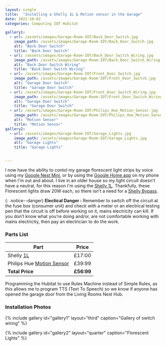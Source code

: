 ```yaml
---
layout: single
title:  "Installing a Shelly 1L & Motion sensor in the Garage"
date: 2022-10-02
categories: Computing IOT Hubitat

gallery1:
  - url: /assets/images/Garage-Room-IOT/Back_Door_Switch.jpg
    image_path: /assets/images/Garage-Room-IOT/Back_Door_Switch.jpg     
    alt: "Back Door Switch"
    title: "Back Door Switch"
  - url: /assets/images/Garage-Room-IOT/Back_Door_Switch_Wiring.jpg
    image_path: /assets/images/Garage-Room-IOT/Back_Door_Switch_Wiring.jpg
    alt: "Back Door Switch Wiring"
    title: "Back Door Switch Wiring"
  - url: /assets/images/Garage-Room-IOT/Front_Door_Switch.jpg
    image_path: /assets/images/Garage-Room-IOT/Front_Door_Switch.jpg
    alt: "Garage Door Switch"
    title: "Garage Door Switch"
  - url: /assets/images/Garage-Room-IOT/Front_Door_Switch_Wiring.jpg
    image_path: /assets/images/Garage-Room-IOT/Front_Door_Switch_Wiring.jpg
    alt: "Garage Door Switch"
    title: "Garage Door Switch"
  - url: /assets/images/Garage-Room-IOT/Philips_Hue_Motion_Sensor.jpg
    image_path: /assets/images/Garage-Room-IOT/Philips_Hue_Motion_Sensor.jpg
    alt: "Motion Sensor"
    title: "Motion Sensor"
gallery2:
  - url: /assets/images/Garage-Room-IOT/Garage_Lights.jpg
    image_path: /assets/images/Garage-Room-IOT/Garage_Lights.jpg
    alt: "Garage Lights"
    title: "Garage Lights"


---
```


I now have the ability to contol my garage florescent light strips by voice using my [Google Nest Mini](https://store.google.com/gb/config/google_nest_mini?hl=en-GB), or by using the [Google Home app](https://apps.apple.com/us/app/google-home/id680819774) on my phone when I'm out and about. I live in an older house so my light circuit doesn't have a neutral, for this reason I'm using the [Shelly 1L](https://shellystore.co.uk/product/Shelly-1L/). Thankfully, these Florescent lights draw 20W each, so there isn't a need for a [Shelly Bypass](https://smarthomeshopuk.com/products/shelly-bypass).

{: .notice--danger}
**Electical Danger :** Remember to switch off the circuit at the fuse box (consumer unit) and check with a meter or an electrical testing pen that the circuit is off before working on it, mains electricity can kill. If you don’t know what you're doing and/or, are not comfortable working with  mains electricity, then pay an electrician to do the work.

### Parts List

|**Part**|**Price** |
|-|-|
|Shelly [1L](https://shellystore.co.uk/product/shelly-1l/) | £17:00 |
|Philips Hue [Motion Sensor](https://amzn.eu/d/9HBs1sy)| £39:99 |
|**Total Price** | **£56:99** |

Programming the Hubitat to use Rules Machine instead of Simple Rules, as this allows me to program TTS (Text To Speech) so we know if anyone has opened the garage door from the Living Rooms Nest Hub.

### Installation Photos

{% include gallery id="gallery1" layout="third" caption="Gallery of switch wiring" %}

{% include gallery id="gallery2" layout="quarter" caption="Florescent Lights" %}
